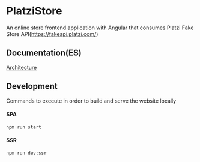 # PlatziStore

An online store frontend application with Angular that consumes Platzi Fake Store API(https://fakeapi.platzi.com/)

## Documentation(ES)

[Architecture](./docs/architecture.md)

## Development 

Commands to execute in order to build and serve the website locally

#### SPA
```code
npm run start
```

#### SSR
```code
npm run dev:ssr
```